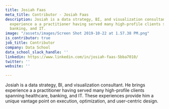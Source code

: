 ```yaml
---
title: Josiah Faas
meta_title: Contributor - Josiah Faas
description: Josiah is a data strategy, BI, and visualization consultant. He brings
  experience a a practitioner having served many high-profile clients spanning healthcare,
  banking, and IT.
image: "/assets/images/Screen Shot 2019-10-22 at 1.57.38 PM.png"
is_contributor: true
job_title: Contributor
company: Data School
data_school_slack_handle: ''
linkedin: https://www.linkedin.com/in/josiah-faas-5bba7010/
twitter: ''
website: ''

---
```

Josiah is a data strategy, BI, and visualization consultant. He brings experience a a practitioner having served many high-profile clients spanning healthcare, banking, and IT. These experiences provide him a unique vantage point on execution, optimization, and user-centric design.